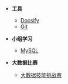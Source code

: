 * **工具**
  - [Docsify](<https://wfyblog.cn/notes/#/tools/docsify>)
  - [Git](<https://wfyblog.cn/notes/#/tools/git>)

* **小组学习**
  - [MySQL](</group/MySQL>)
  
* **大数据比赛**
  - [大数据技能挑战赛](<https://wfyblog.cn/notes/#/bigdata/1/1>)

  
